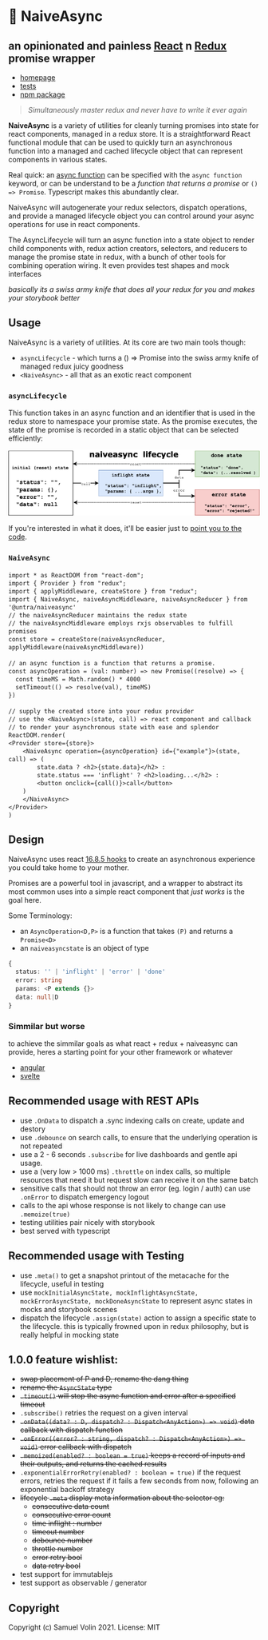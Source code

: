 # 🔁 NaiveAsync
## an opinionated and painless [React](https://reactjs.org/) n [Redux](https://redux.js.org/) promise wrapper

* [homepage](https://naiveasync.untra.io/)
* [tests](https://naiveasync.untra.io/#/test)
* [npm package](https://www.npmjs.com/package/@untra/naiveasync)

> _Simultaneously master redux and never have to write it ever again_

**NaiveAsync** is a variety of utilities for cleanly turning promises into state for react components, managed in a redux store. It is a straightforward React functional module that can be used to quickly turn an asynchronous function into a managed and cached lifecycle object that can represent components in various states. 

Real quick: an [async function](https://developer.mozilla.org/en-US/docs/Web/JavaScript/Reference/Statements/async_function) can be specified with the `async function` keyword, or can be understand to be a _function that returns a promise_ or `() => Promise`. Typescript makes this abundantly clear.

NaiveAsync will autogenerate your redux selectors, dispatch operations, and provide a managed lifecycle object you can control around your async operations for use in react components.

The AsyncLifecycle will turn an async function into a state object to render child components with, redux action creators, selectors, and reducers to manage the promise state in redux, with a bunch of other tools for combining operation wiring. It even provides test shapes and mock interfaces

_basically its a swiss army knife that does all your redux for you and makes your storybook better_

## Usage

NaiveAsync is a variety of utilities. At its core are two main tools though:

* `asyncLifecycle` - which turns a () => Promise into the swiss army knife of managed redux juicy goodness
* `<NaiveAsync>` - all that as an exotic react component

### `asyncLifecycle`

This function takes in an async function and an identifier that is used in the redux store to namespace your promise state. As the promise executes, the state of the promise is recorded in a static object that can be selected efficiently:

![](/public/images/naiveasync-flow.png)

If you're interested in what it does, it'll be easier just to [point you to the code](https://github.com/untra/naiveasync/blob/master/src/naiveasync/controllable.tsx#L33).

### `NaiveAsync`
```tsx
import * as ReactDOM from "react-dom";
import { Provider } from "redux";
import { applyMiddleware, createStore } from "redux";
import { NaiveAsync, naiveAsyncMiddleware, naiveAsyncReducer } from '@untra/naiveasync'
// the naiveAsyncReducer maintains the redux state
// the naiveAsyncMiddleware employs rxjs observables to fulfill promises
const store = createStore(naiveAsyncReducer, applyMiddleware(naiveAsyncMiddleware))

// an async function is a function that returns a promise.
const asyncOperation = (val: number) => new Promise((resolve) => {
  const timeMS = Math.random() * 4000
  setTimeout(() => resolve(val), timeMS)
})

// supply the created store into your redux provider
// use the <NaiveAsync>(state, call) => react component and callback
// to render your asynchronous state with ease and splendor
ReactDOM.render(
<Provider store={store}>
    <NaiveAsync operation={asyncOperation} id={"example"}>(state, call) => (
        state.data ? <h2>{state.data}</h2> :
        state.status === 'inflight' ? <h2>loading...</h2> :
        <button onclick={call()}>call</button>
    )
    </NaiveAsync>
</Provider>
)

```

## Design

NaiveAsync uses react [16.8.5 hooks](https://reactjs.org/docs/hooks-intro.html) to create an asynchronous experience you could take home to your mother.

Promises are a powerful tool in javascript, and a wrapper to abstract its most common uses into a simple react component that _just works_ is the goal here.

Some Terminology:
* an `AsyncOperation<D,P>` is a function that takes `(P)` and returns a `Promise<D>`
* an `naiveasyncstate` is an object of type
```ts
{
  status: '' | 'inflight' | 'error' | 'done'
  error: string
  params: <P extends {}>
  data: null|D
}
```

### Simmilar but worse

to achieve the simmilar goals as what react + redux + naiveasync can provide, heres a starting point for your other framework or whatever

- [angular](https://stackoverflow.com/a/24091953/1435958)
- [svelte](https://svelte-recipes.netlify.app/components/)

## Recommended usage with REST APIs

* use `.OnData` to dispatch a .sync indexing calls on create, update and destory 
* use `.debounce` on search calls, to ensure that the underlying operation is not repeated
* use a 2 - 6 seconds `.subscribe` for live dashboards and gentle api usage.
* use a (very low > 1000 ms) `.throttle` on index calls, so multiple resources that need it but request slow can receive it on the same batch
* sensitive calls that should not throw an error (eg. login / auth) can use `.onError` to dispatch emergency logout
* calls to the api whose response is not likely to change can use `.memoize(true)`
* testing utilities pair nicely with storybook
* best served with typescript

## Recommended usage with Testing

* use `.meta()` to get a snapshot printout of the metacache for the lifecycle, useful in testing
* use `mockInitialAsyncState, mockInflightAsyncState, mockErrorAsyncState, mockDoneAsyncState` to represent async states in mocks and storybook scenes
* dispatch the lifecycle `.assign(state)` action to assign a specific state to the lifecycle. this is typically frowned upon in redux philosophy, but is really helpful in mocking state

## 1.0.0 feature wishlist:

* ~~swap placement of P and D, rename the dang thing~~
* ~~rename the `AsyncState` type~~
* ~~`.timeout()` will stop the async function and error after a specified timeout~~
* `.subscribe()` retries the request on a given interval
* ~~`.onData((data? : D, dispatch? : Dispatch<AnyAction>) => void)` data callback with dispatch function~~
* ~~`.onError((error? : string, dispatch? : Dispatch<AnyAction>) => void)` error callback with dispatch~~
* ~~`.memoized(enabled? : boolean = true)` keeps a record of inputs and their outputs, and returns the cached results~~
* `.exponentialErrorRetry(enabled? : boolean = true)` if the request errors, retries the request if it fails a few seconds from now, following an exponential backoff strategy
* ~~lifecycle `.meta` display meta information about the selector eg:~~
  * ~~consecutive data count~~
  * ~~consecutive error count~~
  * ~~time inflight : number~~
  * ~~timeout number~~
  * ~~debounce number~~
  * ~~throttle number~~
  * ~~error retry bool~~
  * ~~data retry bool~~
* test support for immutablejs
* test support as observable / generator

## Copyright
Copyright (c) Samuel Volin 2021. License: MIT

